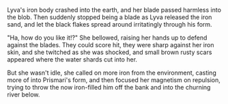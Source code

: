 Lyva's iron body crashed into the earth, and her blade passed harmless into the blob. Then suddenly stopped being a blade as Lyva released the iron sand, and let the black flakes spread around irritatingly through his form.   

"Ha, how do you like it!?" She bellowed, raising her hands up to defend against the blades. They could score hit, they were sharp against her iron skin, and she twitched as she was shocked, and small brown rusty scars appeared where the water shards cut into her.     

But she wasn't idle, she called on more iron from the environment, casting more of into Prismari's form, and then focused her magnetism on repulsion, trying to throw the now iron-filled him off the bank and into the churning river below.